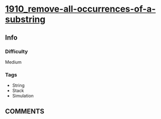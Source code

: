 # [1910_remove-all-occurrences-of-a-substring](https://leetcode.com/problems/remove-all-occurrences-of-a-substring/)

## Info

### Difficulty

Medium

### Tags

- String
- Stack
- Simulation

## __COMMENTS__

> 
